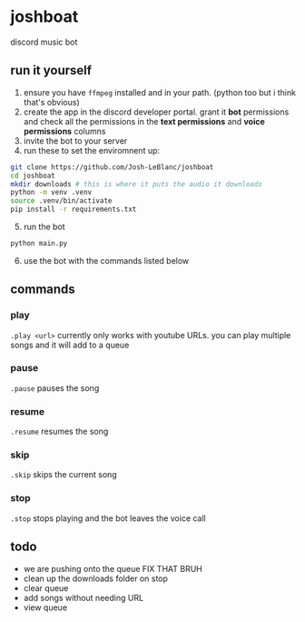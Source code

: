 # joshboat
discord music bot
## run it yourself
1. ensure you have `ffmpeg` installed and in your path. (python too but i think that's obvious)
2. create the app in the discord developer portal. grant it __bot__ permissions and check all the permissions in the __text permissions__ and __voice permissions__ columns
3. invite the bot to your server
4. run these to set the enviromnent up:
```bash
git clone https://github.com/Josh-LeBlanc/joshboat
cd joshboat
mkdir downloads # this is where it puts the audio it downloads
python -m venv .venv
source .venv/bin/activate
pip install -r requirements.txt
```
5. run the bot
```bash
python main.py
```
6. use the bot with the commands listed below
## commands
### play
`.play <url>`
currently only works with youtube URLs. you can play multiple songs and it will add to a queue
### pause
`.pause`
pauses the song
### resume
`.resume`
resumes the song
### skip
`.skip`
skips the current song
### stop
`.stop`
stops playing and the bot leaves the voice call
## todo
- we are pushing onto the queue FIX THAT BRUH
- clean up the downloads folder on stop
- clear queue
- add songs without needing URL
- view queue

